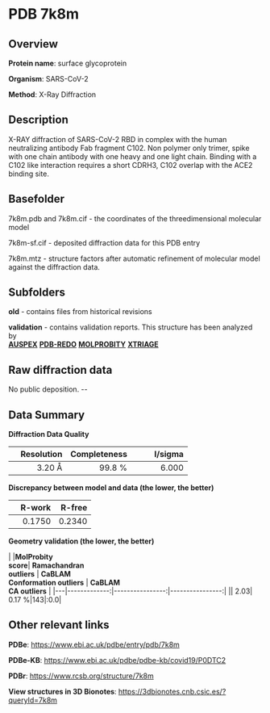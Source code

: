 # PDB 7k8m

## Overview

**Protein name**: surface glycoprotein

**Organism**: SARS-CoV-2

**Method**: X-Ray Diffraction

## Description

X-RAY diffraction of SARS-CoV-2 RBD in complex with the human neutralizing antibody Fab fragment C102. Non polymer only trimer, spike with one chain antibody with one heavy and one light chain. Binding with a C102 like interaction requires a short CDRH3, C102 overlap with the ACE2 binding site. 

## Basefolder

7k8m.pdb and 7k8m.cif - the coordinates of the threedimensional molecular model

7k8m-sf.cif - deposited diffraction data for this PDB entry

7k8m.mtz - structure factors after automatic refinement of molecular model against the diffraction data.

## Subfolders



**old** - contains files from historical revisions

**validation** - contains validation reports. This structure has been analyzed by <br>[**AUSPEX**](https://github.com/thorn-lab/coronavirus_structural_task_force/tree/master/pdb/surface_glycoprotein/SARS-CoV-2/7k8m/validation/auspex) [**PDB-REDO**](https://github.com/thorn-lab/coronavirus_structural_task_force/tree/master/pdb/surface_glycoprotein/SARS-CoV-2/7k8m/validation/pdb-redo) [**MOLPROBITY**](https://github.com/thorn-lab/coronavirus_structural_task_force/tree/master/pdb/surface_glycoprotein/SARS-CoV-2/7k8m/validation/molprobity) [**XTRIAGE**](https://github.com/thorn-lab/coronavirus_structural_task_force/blob/master/pdb/surface_glycoprotein/SARS-CoV-2/7k8m/validation/Xtriage_output.log)   



## Raw diffraction data

No public deposition. --<br> 

## Data Summary
**Diffraction Data Quality**

|   | Resolution | Completeness| I/sigma |
|---|-------------:|----------------:|--------------:|
|   |3.20 Å|99.8  %|<img width=50/>6.000|

**Discrepancy between model and data (the lower, the better)**

|   | **R-work**| **R-free**   
|---|-------------:|----------------:|           
||  0.1750|  0.2340|

**Geometry validation (the lower, the better)**

|   |**MolProbity<br>score**| **Ramachandran<br>outliers** | **CaBLAM<br>Conformation outliers** | **CaBLAM<br>CA outliers** |
|---|-------------:|----------------:|----------------:|
||  2.03|  0.17 %|143|:0.0|

 

 



## Other relevant links 
**PDBe**:  https://www.ebi.ac.uk/pdbe/entry/pdb/7k8m

**PDBe-KB**: https://www.ebi.ac.uk/pdbe/pdbe-kb/covid19/P0DTC2 
 
**PDBr**: https://www.rcsb.org/structure/7k8m 

**View structures in 3D Bionotes**: https://3dbionotes.cnb.csic.es/?queryId=7k8m

